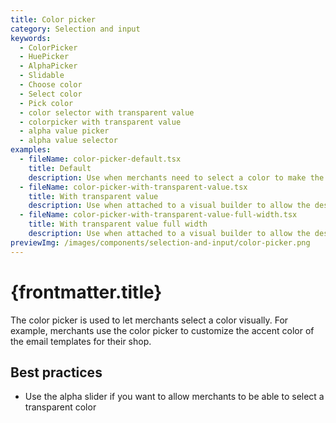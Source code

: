 ```yaml
---
title: Color picker
category: Selection and input
keywords:
  - ColorPicker
  - HuePicker
  - AlphaPicker
  - Slidable
  - Choose color
  - Select color
  - Pick color
  - color selector with transparent value
  - colorpicker with transparent value
  - alpha value picker
  - alpha value selector
examples:
  - fileName: color-picker-default.tsx
    title: Default
    description: Use when merchants need to select a color to make the selection a visual task rather than a technical one.
  - fileName: color-picker-with-transparent-value.tsx
    title: With transparent value
    description: Use when attached to a visual builder to allow the designated object to have a transparent background that allows underlying objects to show through.
  - fileName: color-picker-with-transparent-value-full-width.tsx
    title: With transparent value full width
    description: Use when attached to a visual builder to allow the designated object to have a transparent background that allows underlying objects to show through.
previewImg: /images/components/selection-and-input/color-picker.png
---
```


# {frontmatter.title}

<Lede>

The color picker is used to let merchants select a color visually. For example, merchants use the color picker to customize the accent color of the email templates for their shop.

</Lede>

<Examples />

<Props componentName={frontmatter.title} />

## Best practices

- Use the alpha slider if you want to allow merchants to be able to select a transparent color
